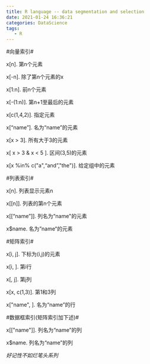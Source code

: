 ```yaml
---
title: R language -- data segmentation and selection
date: 2021-01-24 16:36:21
categories: DataScience
tags: 
   - R 
---
```


#向量索引#

x[n].    第n个元素

x[-n].    除了第n个元素的x

x[1:n].    前n个元素

x[-(1:n)].    第n+1至最后的元素

x[c(1,4,2)].    指定元素

x[“name”].    名为“name”的元素

x[x > 3].    所有大于3的元素

x[ x > 3 & x < 5 ].    区间(3,5)的元素

x[x %in% c("a",“and”,"the")].    给定组中的元素

#列表索引#

x[n].    列表显示元素n

x[[n]].    列表的第n个元素

x[[“name”]].    列名为“name"的元素

x$name.    名为”name“的元素

#矩阵索引#

x[i, j].    下标为(i,j)的元素

x[i, ].    第i行

x[, j].    第j列

x[x, c(1,3)].    第1和3列

x["name", ].    名为“name”的行

#数据框索引(矩阵索引加下述)#

x[["name"]].   列名为“name”的列

x$name.    列名为“name”的列



*好记性不如烂笔头系列*